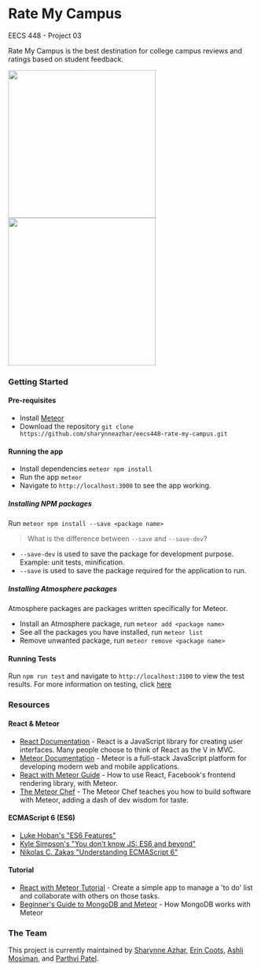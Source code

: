 # Rate My Campus

EECS 448 - Project 03

Rate My Campus is the best destination for college campus reviews and ratings
based on student feedback.

<a href="[http://i.imgur.com/tlfimbK.png]">
  <img src="http://i.imgur.com/tlfimbK.png" height="300" />
</a>
<a href="http://i.imgur.com/30UCTYa.png">
  <img src="http://i.imgur.com/30UCTYa.png" height="300" />
</a>

### Getting Started
#### Pre-requisites
- Install [Meteor][9]
- Download the repository
  `git clone https://github.com/sharynneazhar/eecs448-rate-my-campus.git`

#### Running the app
- Install dependencies `meteor npm install`
- Run the app `meteor`
- Navigate to `http://localhost:3000` to see the app working.

##### Installing NPM packages
Run `meteor npm install --save <package name>`
> What is the difference between `--save` and `--save-dev`?  
- `--save-dev` is used to save the package for development purpose. Example:
unit tests, minification.
- `--save` is used to save the package required for the application to run.

##### Installing Atmosphere packages
Atmosphere packages are packages written specifically for Meteor.
- Install an Atmosphere package, run `meteor add <package name>`
- See all the packages you have installed, run `meteor list`
- Remove unwanted package, run `meteor remove <package name>`

#### Running Tests
Run `npm run test` and navigate to `http://localhost:3100` to view the test results. For more
information on testing, click [here][15]

### Resources
#### React & Meteor
- [React Documentation][4] - React is a JavaScript library for creating user
interfaces. Many people choose to think of React as the V in MVC.
- [Meteor Documentation][1] - Meteor is a full-stack JavaScript platform for
developing modern web and mobile applications.
- [React with Meteor Guide][2] - How to use React, Facebook's frontend
rendering library, with Meteor.
- [The Meteor Chef][13] - The Meteor Chef teaches you how to build software with Meteor, adding a dash of dev wisdom for taste.

#### ECMAScript 6 (ES6)
- [Luke Hoban's "ES6 Features"][10]
- [Kyle Simpson's "You don't know JS: ES6 and beyond"][11]
- [Nikolas C. Zakas "Understanding ECMAScript 6"][12]

#### Tutorial
- [React with Meteor Tutorial][3] - Create a simple app to manage a 'to do'
list and collaborate with others on those tasks.
- [Beginner's Guide to MongoDB and Meteor][14] - How MongoDB works with Meteor


### The Team
This project is currently maintained by [Sharynne Azhar][5], [Erin Coots][6],
[Ashli Mosiman][7], and [Parthvi Patel][8].


[1]: http://docs.meteor.com/#/full/
[2]: https://guide.meteor.com/react.html
[3]: https://www.meteor.com/tutorials/react/creating-an-app
[4]: https://facebook.github.io/react/docs/getting-started.html
[5]: https://github.com/sharynneazhar
[6]: https://github.com/erincoots
[7]: https://github.com/ashlimosiman
[8]: https://github.com/parthvip28
[9]: https://www.meteor.com/install
[10]: https://github.com/lukehoban/es6features#readme
[11]: https://github.com/getify/You-Dont-Know-JS/tree/master/es6%20%26%20beyond
[12]: https://github.com/nzakas/understandinges6
[13]: https://themeteorchef.com/
[14]: http://meteortips.com/first-meteor-tutorial/databases-part-1/
[15]: https://guide.meteor.com/testing.html
